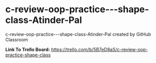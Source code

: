 # c-review-oop-practice---shape-class-Atinder-Pal
c-review-oop-practice---shape-class-Atinder-Pal created by GitHub Classroom


**Link To Trello Board:** https://trello.com/b/5B7eD8aS/c-review-oop-practice-shape-class
